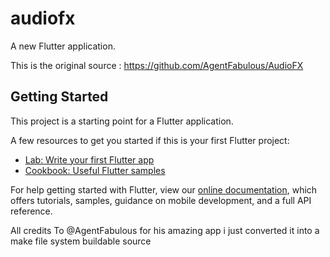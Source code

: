 # audiofx

A new Flutter application.

This is the original source : https://github.com/AgentFabulous/AudioFX
## Getting Started

This project is a starting point for a Flutter application.

A few resources to get you started if this is your first Flutter project:

- [Lab: Write your first Flutter app](https://flutter.dev/docs/get-started/codelab)
- [Cookbook: Useful Flutter samples](https://flutter.dev/docs/cookbook)

For help getting started with Flutter, view our
[online documentation](https://flutter.dev/docs), which offers tutorials,
samples, guidance on mobile development, and a full API reference.

All credits To @AgentFabulous for his amazing app i just converted it into a make file system buildable source